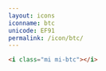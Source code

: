 ```yaml
---
layout: icons
iconname: btc
unicode: EF91
permalink: /icon/btc/
---
```


``` html
<i class="mi mi-btc"></i>
```

